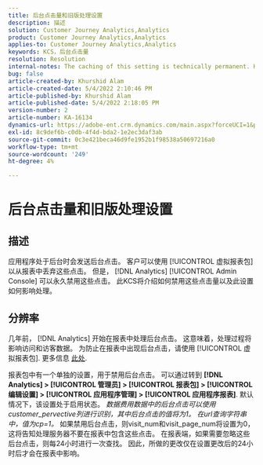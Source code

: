 ```yaml
---
title: 后台点击量和旧版处理设置
description: 描述
solution: Customer Journey Analytics,Analytics
product: Customer Journey Analytics,Analytics
applies-to: Customer Journey Analytics,Analytics
keywords: KCS，后台点击量
resolution: Resolution
internal-notes: The caching of this setting is technically permanent. However, since we restart those services daily, we are practically manually busting that cache once very 24 hours. The setting caching behavior isn't really documented and is more just of an implementation detail. Therefore, be careful when sharing the information with customers.
bug: false
article-created-by: Khurshid Alam
article-created-date: 5/4/2022 2:10:46 PM
article-published-by: Khurshid Alam
article-published-date: 5/4/2022 2:18:05 PM
version-number: 2
article-number: KA-16134
dynamics-url: https://adobe-ent.crm.dynamics.com/main.aspx?forceUCI=1&pagetype=entityrecord&etn=knowledgearticle&id=d34c29fc-b3cb-ec11-a7b5-6045bd00dbbc
exl-id: 8c9def6b-c0db-4f4d-bda2-1e2ec3daf3ab
source-git-commit: 0c3e421beca46d9fe1952b1f98538a50697216a0
workflow-type: tm+mt
source-wordcount: '249'
ht-degree: 4%

---
```


# 后台点击量和旧版处理设置

## 描述


应用程序处于后台时会发送后台点击。 客户可以使用 [!UICONTROL 虚拟报表包] 以从报表中丢弃这些点击。 但是， [!DNL Analytics] [!UICONTROL Admin Console] 可以永久禁用这些点击。 此KCS将介绍如何禁用这些点击量以及此设置如何影响处理。


## 分辨率


几年前， [!DNL Analytics] 开始在报表中处理后台点击。 这意味着，处理过程将影响访问和访客数据。 为防止在报表中出现后台点击，请使用 [!UICONTROL 虚拟报表包]. 更多信息 [此处](https://docs.adobe.com/content/help/zh-Hans/analytics/components/virtual-report-suites/vrs-components.html).

报表包中有一个单独的设置，用于禁用后台点击。 可以通过转到 <b>[!DNL Analytics] > [!UICONTROL 管理员] > [!UICONTROL 报表包] > [!UICONTROL 编辑设置] > [!UICONTROL 应用程序管理] > [!UICONTROL 应用程序报表]</b>. 默认情况下，该设置处于启用状态。
*数据费用数据中的后台点击可以使用customer_pervective列进行识别，其中后台点击的值将为1。 在url查询字符串中，值为cp=1。*
如果禁用后台点击，则visit_num和visit_page_num将设置为0，这将告知处理服务器不要在报表中包含这些点击。 在报表端，如果需要忽略这些后台点击，则每24小时进行一次查找。 因此，所做的更改仅在设置更改后的24小时后才会在报表中影响。
